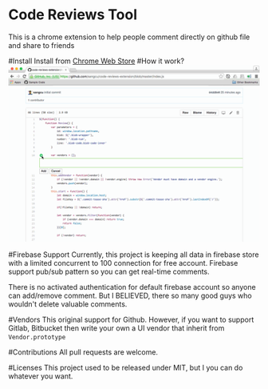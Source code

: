 # Code Reviews Tool
This is a chrome extension to help people comment directly on github file and share to friends

#Install
Install from [Chrome Web Store](https://chrome.google.com/webstore/detail/code-comments/mdnaooeglljianffhlbnmljhdgnhfgac)
#How it work?
![How it work!](https://raw.githubusercontent.com/sangcu/code-reviews-extension/master/screenshots/demo.gif)

#Firebase Support
Currently, this project is keeping all data in firebase store with a limited concurrent to 100 connection for free account. Firebase support pub/sub pattern so you can get real-time comments.  

There is no activated authentication for default firebase account so anyone can add/remove comment. But I BELIEVED, there so many good guys who wouldn't delete valuable comments.

#Vendors
This original support for Github. However, if you want to support Gitlab, Bitbucket then write your own a UI vendor that inherit from `Vendor.prototype`  

#Contributions
All pull requests are welcome.

#Licenses
This project used to be released under MIT, but I you can do whatever you want.

